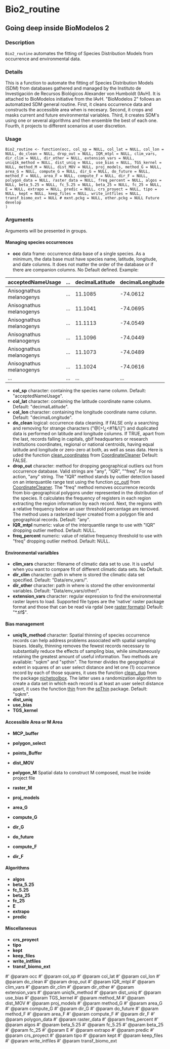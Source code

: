 # Bio2_routine
## Going deep inside BioModelos 2

### Description

`Bio2_routine` automates the fitting of Species Distribution Models from occurrence and environmental data.

### Details

This is a function to automate the fitting of Species Distribution Models (SDM) from databases gathered and managed by the Instituto de Investigación de Recursos Biológicos Alexander von Humboldt (IAvH). It is attached to BioModelos initiative from the IAvH. "BioModelos 2" follows an automatized SDM general routine. First, it cleans occurrence data and constructs the accessible area when is necesary. Second, it crops and masks current and future environmental variables. Third, it creates SDM's using one or several algorithms and then ensemble the best of each one. Fourth, it projects to different scenarios at user discretion.

### Usage

```
Bio2_routine <- function(occ, col_sp = NULL, col_lat = NULL, col_lon = NULL, do_clean = NULL, drop_out = NULL, IQR_mtpl = NULL, clim_vars, dir_clim = NULL, dir_other = NULL, extension_vars = NULL, uniq1k_method = NULL, dist_uniq = NULL, use_bias = NULL, TGS_kernel = NULL, method_M = NULL, dist_MOV = NULL, proj_models, method_G = NULL, area_G = NULL, compute_G = NULL, dir_G = NULL, do_future = NULL, method_F = NULL, area_F = NULL, compute_F = NULL, dir_F = NULL, polygon_data = NULL, raster_data = NULL, freq_percent = NULL, algos = NULL, beta_5.25 = NULL, fc_5.25 = NULL, beta_25 = NULL, fc_25 = NULL, E = NULL, extrapo = NULL, predic = NULL, crs_proyect = NULL, tipo = NULL, kept = NULL, keep_files = NULL, write_intfiles = NULL, transf_biomo_ext = NULL # mxnt.pckg = NULL, other.pckg = NULL Future develop
)
```
### Arguments

Arguments will be presented in groups.

#### Managing species occurrences

* **occ** data frame: occurrence data base of a single species. As a minimum, the data base must have species name, latitude, longitude, and date columns. It does not matter the order of the database or if there are companion columns. No Default defined.
Example:

|acceptedNameUsage       | ...   |decimalLatitude|decimalLongitude      | ...   |
|-                       | -     |-              |-                     |-      |
|Anisognathus melanogenys| ...   | 11.1085       | -74.0612             | ...   |
|Anisognathus melanogenys| ...   | 11.1041       | -74.0695             | ...   |
|Anisognathus melanogenys| ...   | 11.1113       | -74.0549             | ...   |
|Anisognathus melanogenys| ...   | 11.1096       | -74.0449             | ...   |
|Anisognathus melanogenys| ...   | 11.1073       | -74.0489             | ...   |
|Anisognathus melanogenys| ...   | 11.1024       | -74.0616             | ...   |
| ...                    | ...   | ...           | ...                  | ...   |

* **col_sp** character: containing the species name column. Default: "acceptedNameUsage". 
* **col_lat** character: containing the latitude coordinate name column. Default: "decimalLatitude".
* **col_lon** character: containing the longitude coordinate name column. Default: "decimalLongitude".
* **do_clean** logical: occurrence data cleaning. If FALSE only a searching and removing for strange characters ("@[>!¿<#?&/\\]") and duplicated data is performed on latitude and longitude columns. If TRUE, apart from the last, records falling in capitals, gbif headquarters or research institutions coordinates, regional or national centroids, having equal latitude and longitude or zero-zero at both, as well as seas data. Here is uded the function [clean_coordinates](https://github.com/ropensci/CoordinateCleaner/blob/master/R/clean_coordinates.R) from [CoordinateCleaner](https://cran.r-project.org/web/packages/CoordinateCleaner/index.html) Default: FALSE.
* **drop_out** character: method for dropping geographical outliers out from occurrence database. Valid strings are "any", "IQR", ""freq". For no action, "any" string. The "IQR" method stands by outlier detection based on an interquantile range test using the function [cc_outl](https://github.com/ropensci/CoordinateCleaner/blob/master/R/cc_outl.R) from [CoordinateCleaner](https://cran.r-project.org/web/packages/CoordinateCleaner/index.html). The "freq" method removes occurrence records from bio-geographical polygons under represented in the distribution of the species. It calculates the frequency of registers in each region extracting the region information by each record. Next, the regions with a relative frequency below an user threshold percentage are removed. The method uses a rasterized layer created from a polygon file and geographical records. Default: "any".
* **IQR_mtpl** numeric: value of the interquantile range to use with "IQR" dropping outlier method. Default: NULL.
* **freq_percent** numeric: value of relative frequency threshold to use with "freq" dropping outlier method. Default: NULL.

#### Environmental varialbles

* **clim_vars** character: filename of climatic data set to use. It is useful when you want to compare fit of different climatic data sets. No Default.
* **dir_clim** character: path in where is stored the climatic data set specified. Default: "Data/env_vars/".
* **dir_other**  character: path in where is stored the other environmental variables. Default: "Data/env_vars/other/".
* **extension_vars** character: regular expression to find the environmental raster layers to load. Supported file types are the 'native' raster
package format and those that can be read via rgdal (see [raster formats](https://www.rdocumentation.org/packages/raster/versions/3.4-10/topics/writeFormats)) Default: "*.tif$".

#### Bias management

* **uniq1k_method** character: Spatial thinning of species occurrence records can help address problems associated with spatial sampling biases. Ideally, thinning removes the fewest records necessary to substantially reduce the effects of sampling bias, while simultaneously retaining the greatest amount of useful information. Two methods are available: "sqkm" and "spthin". The former divides the geographical extent in squares of an user select distance and let one (1) occurrence record by each of those squares, it uses the function [clean_dup](https://github.com/luismurao/nichetoolbox/blob/master/R/clean_dup.R) from the package [nichetoolbox](https://www.google.com/search?q=nichetoolbox&rlz=1C1CHBF_esCO935CO935&oq=nichetoolbox&aqs=chrome..69i57j0i19i30j69i60l2j69i61.2307j1j4&sourceid=chrome&ie=UTF-8). The latter uses a randomization algorithm to create a data set in which each record is at least an user select distance apart, it uses the function [thin](https://github.com/cran/spThin/blob/master/R/thin.R) from the [spThin](https://cran.r-project.org/web/packages/spThin/spThin.pdf) package. Default: "sqkm".    
* **dist_uniq** 
* **use_bias**
* **TGS_kernel**

#### Accessible Area or M Area

* **MCP_buffer**
* **polygon_select**
* **points_Buffer**
* **dist_MOV**
* **polygon_M** Spatial data to construct M composed, must be inside project file
* **raster_M**

* **proj_models**
* **area_G**
* **compute_G**
* **dir_G**
* **do_future**
* **compute_F**
* **dir_F**

#### Algorithms

* **algos**
* **beta_5.25**
* **fc_5.25**
* **beta_25**
* **fc_25**
* **E**
* **extrapo**
* **predic**

#### Miscellaneous

* **crs_proyect**
* **tipo**
* **kept**
* **keep_files**
* **write_intfiles**
* **transf_biomo_ext**


#' @param occ 
#' @param col_sp 
#' @param col_lat 
#' @param col_lon 
#' @param do_clean 
#' @param drop_out 
#' @param IQR_mtpl 
#' @param clim_vars 
#' @param dir_clim 
#' @param dir_other 
#' @param extension_vars 
#' @param uniq1k_method 
#' @param dist_uniq 
#' @param use_bias 
#' @param TGS_kernel 
#' @param method_M 
#' @param dist_MOV 
#' @param proj_models 
#' @param method_G 
#' @param area_G 
#' @param compute_G 
#' @param dir_G 
#' @param do_future 
#' @param method_F 
#' @param area_F 
#' @param compute_F 
#' @param dir_F 
#' @param polygon_data 
#' @param raster_data 
#' @param freq_percent 
#' @param algos 
#' @param beta_5.25 
#' @param fc_5.25 
#' @param beta_25 
#' @param fc_25 
#' @param E 
#' @param extrapo 
#' @param predic 
#' @param crs_proyect 
#' @param tipo 
#' @param kept 
#' @param keep_files 
#' @param write_intfiles 
#' @param transf_biomo_ext 